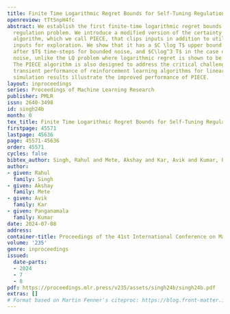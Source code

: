 ```yaml
---
title: Finite Time Logarithmic Regret Bounds for Self-Tuning Regulation
openreview: tTtSnpH4fc
abstract: We establish the first finite-time logarithmic regret bounds for the self-tuning
  regulation problem. We introduce a modified version of the certainty equivalence
  algorithm, which we call PIECE, that clips inputs in addition to utilizing probing
  inputs for exploration. We show that it has a $C \log T$ upper bound on the regret
  after $T$ time-steps for bounded noise, and $C\log^3 T$ in the case of sub-Gaussian
  noise, unlike the LQ problem where logarithmic regret is shown to be not possible.
  The PIECE algorithm is also designed to address the critical challenge of poor initial
  transient performance of reinforcement learning algorithms for linear systems. Comparative
  simulation results illustrate the improved performance of PIECE.
layout: inproceedings
series: Proceedings of Machine Learning Research
publisher: PMLR
issn: 2640-3498
id: singh24b
month: 0
tex_title: Finite Time Logarithmic Regret Bounds for Self-Tuning Regulation
firstpage: 45571
lastpage: 45636
page: 45571-45636
order: 45571
cycles: false
bibtex_author: Singh, Rahul and Mete, Akshay and Kar, Avik and Kumar, Panganamala
author:
- given: Rahul
  family: Singh
- given: Akshay
  family: Mete
- given: Avik
  family: Kar
- given: Panganamala
  family: Kumar
date: 2024-07-08
address:
container-title: Proceedings of the 41st International Conference on Machine Learning
volume: '235'
genre: inproceedings
issued:
  date-parts:
  - 2024
  - 7
  - 8
pdf: https://proceedings.mlr.press/v235/assets/singh24b/singh24b.pdf
extras: []
# Format based on Martin Fenner's citeproc: https://blog.front-matter.io/posts/citeproc-yaml-for-bibliographies/
---
```

